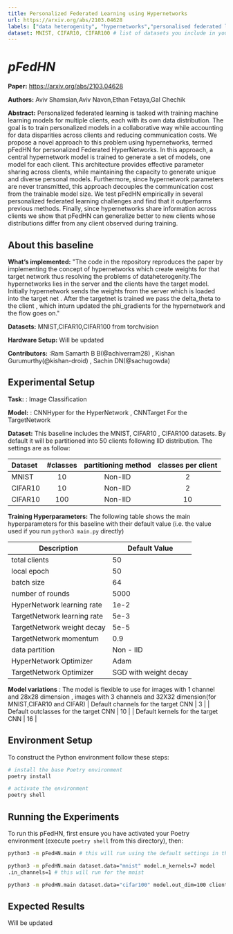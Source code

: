 ```yaml
---
title: Personalized Federated Learning using Hypernetworks
url: https://arxiv.org/abs/2103.04628
labels: ["data heterogenity", "hypernetworks","personalised federated learning",] # please add between 4 and 10 single-word (maybe two-words) labels (e.g. "system heterogeneity", "image classification", "asynchronous", "weight sharing", "cross-silo")
dataset: MNIST, CIFAR10, CIFAR100 # list of datasets you include in your baseline
---
```


# *pFedHN*



****Paper:**** https://arxiv.org/abs/2103.04628

****Authors:**** Aviv Shamsian,Aviv Navon,Ethan Fetaya,Gal Chechik

****Abstract:**** Personalized federated learning is tasked with training machine learning models for multiple clients, each with its own data distribution. The goal is to train personalized models in a collaborative way while accounting for data disparities across clients and reducing communication costs. We propose a novel approach to this problem using hypernetworks, termed pFedHN for personalized Federated HyperNetworks. In this approach, a central hypernetwork model is trained to generate a set of models, one model for each client. This architecture provides effective parameter sharing across clients, while maintaining the capacity to generate unique and diverse personal models. Furthermore, since hypernetwork parameters are never transmitted, this approach decouples the communication cost from the trainable model size. We test pFedHN empirically in several personalized federated learning challenges and find that it outperforms previous methods. Finally, since hypernetworks share information across clients we show that pFedHN can generalize better to new clients whose distributions differ from any client observed during training.

## About this baseline

****What’s implemented:**** "The code in the repository reproduces the paper by implementing the concept of hypernetworks which create weights for that target network thus resolving the problems of dataheterogenity.The hypernetworks lies in the server and the clients have the target model. Initially hypernetwork sends the weights from the server which is loaded into the target net . After the targetnet is trained we pass the delta_theta to the client , which inturn updated the phi_gradients for the hypernetwork and the flow goes on."

****Datasets:**** MNIST,CIFAR10,CIFAR100 from torchvision 

****Hardware Setup:**** Will be updated

****Contributors:**** :Ram Samarth B B(@achiverram28) , Kishan Gurumurthy(@kishan-droid) , Sachin DN(@sachugowda)


## Experimental Setup

****Task:**** : Image Classification

****Model:**** : CNNHyper for the HyperNetwork , CNNTarget For the TargetNetwork

**Dataset:** This baseline includes the MNIST, CIFAR10 , CIFAR100 datasets. By default it will be partitioned into 50 clients following IID distribution. The settings are as follow:

| Dataset | #classes | partitioning method | classes per client |
| :------ | :---: | :---: | :---: |
| MNIST | 10 | Non-IID | 2 |
| CIFAR10 | 10 | Non-IID | 2 |
| CIFAR10 | 100 | Non-IID | 10 |


****Training Hyperparameters:**** The following table shows the main hyperparameters for this baseline with their default value (i.e. the value used if you run `python3 main.py` directly)

| Description | Default Value |
| ----------- | ----- |
| total clients | 50 |
| local epoch | 50 |
| batch size | 64 |
| number of rounds | 5000 |
| HyperNetwork learning rate | 1e-2 |
| TargetNetwork learning rate | 5e-3 |
| TargetNetwork weight decay | 5e-5 |
| TargetNetwork momentum | 0.9 |
| data partition | Non - IID |
| HyperNetwork Optimizer | Adam |
| TargetNetwork Optimizer | SGD with weight decay |
**Model variations** : The model is flexible to use for images with 1 channel
and 28x28 dimension , images with 3 channels and 32X32 dimension(for MNIST,CIFAR10 and CIFAR)
| Default channels for the target CNN | 3  |
| Default outclasses for the target CNN | 10 |
| Default kernels for the target CNN | 16 |



## Environment Setup


To construct the Python environment follow these steps:

```bash
# install the base Poetry environment
poetry install

# activate the environment
poetry shell
```

## Running the Experiments

To run this pFedHN, first ensure you have activated your Poetry environment (execute `poetry shell` from this directory), then:

```bash
python3 -m pFedHN.main # this will run using the default settings in the `conf/config.yaml` that is for the cifar10

python3 -m pFedHN.main dataset.data="mnist" model.n_kernels=7 model
.in_channels=1 # this will run for the mnist

python3 -m pFedHN.main dataset.data="cifar100" model.out_dim=100 client.num_classes_per_node=10 # this will run for the cifar100

```

## Expected Results

Will be updated
